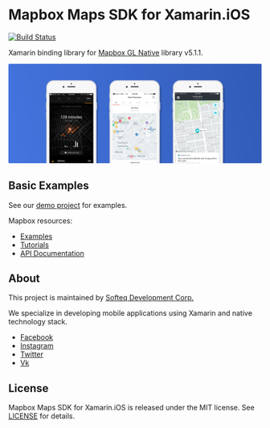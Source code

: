 # Mapbox Maps SDK for Xamarin.iOS

[![Build Status](https://dev.azure.com/SofteqDevelopment/mapbox-xamarin/_apis/build/status/Softeq.mapbox-xamarin?branchName=master)](https://dev.azure.com/SofteqDevelopment/mapbox-xamarin/_build/latest?definitionId=58&branchName=master)

Xamarin binding library for [Mapbox GL Native](https://github.com/mapbox/mapbox-gl-native) library v5.1.1.

![](https://github.com/mapbox/mapbox-gl-native/raw/master/platform/ios/docs/img/screenshot.png)

## Basic Examples

See our [demo project](/sample) for examples.

Mapbox resources:
- [Examples](https://docs.mapbox.com/ios/maps/examples/)
- [Tutorials](https://docs.mapbox.com/help/tutorials/#mobile-apps)
- [API Documentation](https://docs.mapbox.com/ios/api/maps/5.1.1/)

## About

This project is maintained by [Softeq Development Corp.](https://www.softeq.com/)

We specialize in developing mobile applications using Xamarin and native technology stack.

 - [Facebook](https://web.facebook.com/Softeq.by/)
 - [Instagram](https://www.instagram.com/softeq/)
 - [Twitter](https://twitter.com/Softeq)
 - [Vk](https://vk.com/club21079655)


## License

Mapbox Maps SDK for Xamarin.iOS is released under the MIT license. See [LICENSE](LICENSE) for details.

